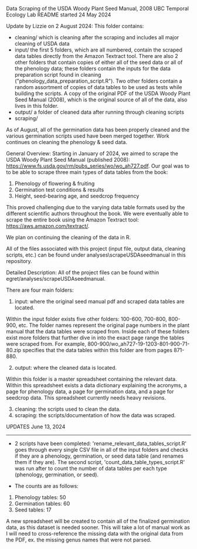 Data Scraping of the USDA Woody Plant Seed Manual, 2008
UBC Temporal Ecology Lab
README started 24 May 2024

Update by Lizzie on 2 August 2024: This folder contains:
* cleaning/ which is cleaning after the scraping and includes all major cleaning of USDA data
* input/ the first 5 folders, which are all numbered, contain the scraped data tables directly from the Amazon Textract tool. There are also 2 other folders that contain copies of either all of the seed data or all of the phenology data; these folders contain the inputs for the data preparation script found in cleaning ("phenology_data_preparation_script.R"). Two other folders contain a random assortment of copies of data tables to be used as tests while building the scripts. A copy of the original PDF of the USDA Woody Plant Seed Manual (2008), which is the original source of all of the data, also lives in this folder.
* output/ a folder of cleaned data after running through cleaning scripts
* scraping/ 

As of August, all of the germination data has been properly cleaned and the various germination scripts used have been merged together. Work continues on cleaning the phenology & seed data.

General Overview:
Starting in January of 2024, we aimed to scrape the USDA Woody Plant Seed Manual (published 2008): https://www.fs.usda.gov/rm/pubs_series/wo/wo_ah727.pdf. 
Our goal was to to be able to scrape three main types of data tables from the book:

1) Phenology of flowering & fruiting
2) Germination test conditions & results
3) Height, seed-bearing age, and seedcrop frequency

This proved challenging due to the varying data table formats used by the different scientific authors throughout the book. 
We were eventually able to scrape the entire book using the Amazon Textract tool: https://aws.amazon.com/textract/.

We plan on continuing the cleaning of the data in R.

All of the files associated with this project (input file, output data, cleaning scripts, etc.) can be found under analyses\scrapeUSDAseedmanual in this repository.


Detailed Description:
All of the project files can be found within egret/analyses/scrapeUSDAseedmanual. 

There are four main folders:
1) input: where the original seed manual pdf and scraped data tables are located.

Within the input folder exists five other folders: 100-600, 700-800, 800-900, etc. 
The folder names represent the original page numbers in the plant manual that the data tables were scraped from. 
Inside each of these folders exist more folders that further dive in into the exact page range the tables were scraped from.
For example, 800-900/wo_ah727-19-1203-801-900-71-80.zip specifies that the data tables within this folder are from pages 871-880.

2) output: where the cleaned data is located.

Within this folder is a master spreadsheet containing the relevant data. Within this spreadsheet exists a data dictionary explaining the acronyms,
a page for phenology data, a page for germination data, and a page for seedcrop data. This spreadsheet currently needs heavy revisions.

3) cleaning: the scripts used to clean the data.
4) scraping: the scripts/documentation of how the data was scraped.


UPDATES June 13, 2024
_______________________

- 2 scripts have been completed: 'rename_relevant_data_tables_script.R' goes through every single CSV file in all of the input folders and checks if they are a phenology, germination, or seed data table (and renames them if they are). The second script, 'count_data_table_types_script.R' was run after to count the number of data tables per each type (phenology, germination, or seed).

- The counts are as follows:
1) Phenology tables: 50
2) Germination tables: 60
3) Seed tables: 17

A new spreadsheet will be created to contain all of the finalized germination data, as this dataset is needed sooner. This will take a lot of manual work as I will need to cross-reference the missing data with the original data from the PDF, ex. the missing genus names that were not parsed.


